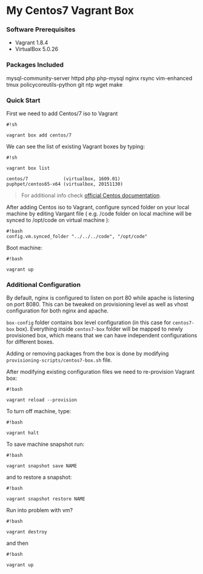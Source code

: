 # My Centos7 Vagrant Box #



### Software Prerequisites

* Vagrant 1.8.4
* VirtualBox 5.0.26

### Packages Included ###

mysql-community-server httpd php php-mysql nginx rsync vim-enhanced tmux policycoreutils-python git ntp wget make

### Quick Start ###

First we need to add Centos/7 iso to Vagrant

```
#!sh

vagrant box add centos/7
```

We can see the list of existing Vagrant boxes by typing:

```
#!sh

vagrant box list

centos/7             (virtualbox, 1609.01)
puphpet/centos65-x64 (virtualbox, 20151130)
```

>For additional info check [official Centos documentation](https://seven.centos.org/2016/10/updated-centos-vagrant-images-available-v1609-01/).

After adding Centos iso to Vagrant, configure synced folder on your local machine by editing Vargant file ( e.g. /code folder on local machine will be synced to /opt/code on virtual machine ):

```
#!bash
config.vm.synced_folder "../../../code", "/opt/code"

```

Boot machine:
```
#!bash

vagrant up
```

### Additional Configuration ###


By default, nginx is configured to listen on port 80 while apache is listening on port 8080. This can be tweaked on provisioning level as well as vhost configuration for both nginx and apache.

`box-config` folder contains box level configuration (in this case for `centos7-box` box). Everything inside `centos7-box` folder will be mapped to newly provisioned box, which means that we can have independent configurations for different boxes.

Adding or removing packages from the box is done by modifying `provisioning-scripts/centos7-box.sh` file.

After modifying existing configuration files we need to re-provision Vagrant box:

```
#!bash

vagrant reload --provision
```

To turn off machine, type: 
```
#!bash

vagrant halt
```

To save machine snapshot run:
```
#!bash

vagrant snapshot save NAME
```

and to restore a snapshot:

```
#!bash

vagrant snapshot restore NAME
```

Run into problem with vm?

```
#!bash

vagrant destroy
```

and then 

```
#!bash

vagrant up
```